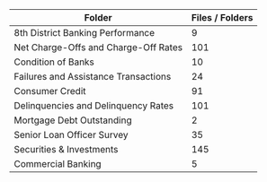 | Folder                               |   Files / Folders |
|--------------------------------------|-------------------|
| 8th District Banking Performance     |                 9 |
| Net Charge-Offs and Charge-Off Rates |               101 |
| Condition of Banks                   |                10 |
| Failures and Assistance Transactions |                24 |
| Consumer Credit                      |                91 |
| Delinquencies and Delinquency Rates  |               101 |
| Mortgage Debt Outstanding            |                 2 |
| Senior Loan Officer Survey           |                35 |
| Securities & Investments             |               145 |
| Commercial Banking                   |                 5 |
